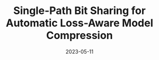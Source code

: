 ---
title: "Single-Path Bit Sharing for Automatic Loss-Aware Model Compression"
collection:  journals
permalink: /publication/Single-Path
date: 2023-05-11
year: "2023"
venue: "TPAMI"
city: 
state: ""
thumbnail: "Single-Path.png"
teaser : 
authors: "Jing Liu, Bohan Zhuang, Peng Chen, Chunhua Shen, Jianfei Cai, Mingkui Tan"
bibtex: Single-Path.txt
uri: Single-Path.pdf
arxiv: https://arxiv.org/abs/2101.04935
project: 
source: 
poster:
data:
---